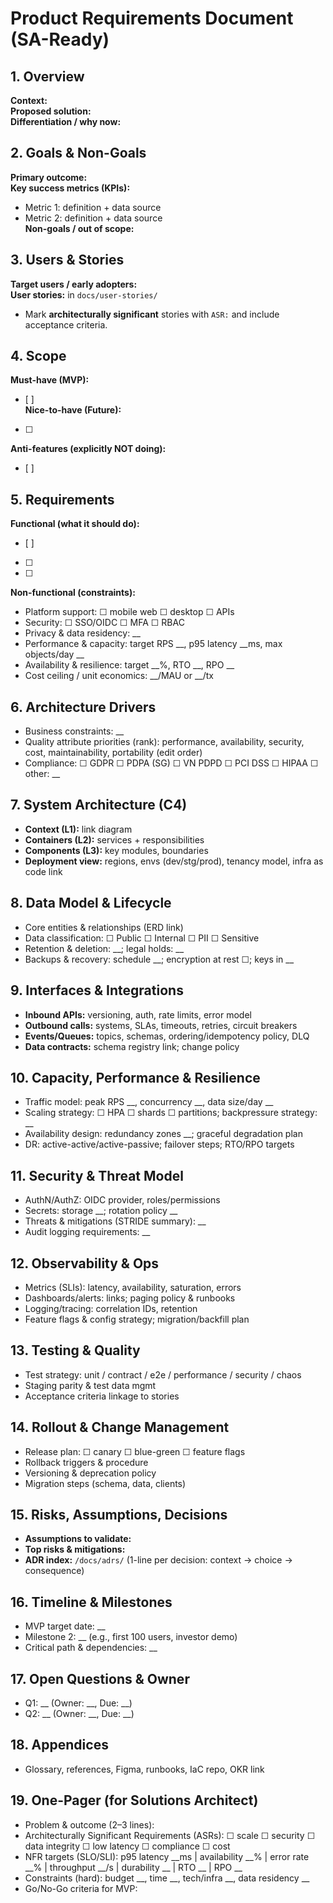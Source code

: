 # Product Requirements Document (SA-Ready)

## 1. Overview
**Context:**  
**Proposed solution:**  
**Differentiation / why now:**

## 2. Goals & Non-Goals
**Primary outcome:**  
**Key success metrics (KPIs):**  
- Metric 1: definition + data source
- Metric 2: definition + data source  
**Non-goals / out of scope:**

## 3. Users & Stories
**Target users / early adopters:**  
**User stories:** in `docs/user-stories/`  
- Mark **architecturally significant** stories with `ASR:` and include acceptance criteria.

## 4. Scope
**Must-have (MVP):**  
- [ ]  
**Nice-to-have (Future):**  
- [ ]  
**Anti-features (explicitly NOT doing):**  
- [ ]

## 5. Requirements
**Functional (what it should do):**  
- [ ]  
- [ ]  
- [ ]  

**Non-functional (constraints):**  
- Platform support: ☐ mobile web ☐ desktop ☐ APIs  
- Security: ☐ SSO/OIDC ☐ MFA ☐ RBAC  
- Privacy & data residency: __  
- Performance & capacity: target RPS __, p95 latency __ms, max objects/day __  
- Availability & resilience: target __%, RTO __, RPO __  
- Cost ceiling / unit economics: __/MAU or __/tx

## 6. Architecture Drivers
- Business constraints: __
- Quality attribute priorities (rank): performance, availability, security, cost, maintainability, portability (edit order)
- Compliance: ☐ GDPR ☐ PDPA (SG) ☐ VN PDPD ☐ PCI DSS ☐ HIPAA ☐ other: __

## 7. System Architecture (C4)
- **Context (L1):** link diagram
- **Containers (L2):** services + responsibilities
- **Components (L3):** key modules, boundaries
- **Deployment view:** regions, envs (dev/stg/prod), tenancy model, infra as code link

## 8. Data Model & Lifecycle
- Core entities & relationships (ERD link)
- Data classification: ☐ Public ☐ Internal ☐ PII ☐ Sensitive
- Retention & deletion: __; legal holds: __
- Backups & recovery: schedule __; encryption at rest ☐; keys in __

## 9. Interfaces & Integrations
- **Inbound APIs:** versioning, auth, rate limits, error model
- **Outbound calls:** systems, SLAs, timeouts, retries, circuit breakers
- **Events/Queues:** topics, schemas, ordering/idempotency policy, DLQ
- **Data contracts:** schema registry link; change policy

## 10. Capacity, Performance & Resilience
- Traffic model: peak RPS __, concurrency __, data size/day __
- Scaling strategy: ☐ HPA ☐ shards ☐ partitions; backpressure strategy: __
- Availability design: redundancy zones __; graceful degradation plan
- DR: active-active/active-passive; failover steps; RTO/RPO targets

## 11. Security & Threat Model
- AuthN/AuthZ: OIDC provider, roles/permissions
- Secrets: storage __; rotation policy __
- Threats & mitigations (STRIDE summary): __
- Audit logging requirements: __

## 12. Observability & Ops
- Metrics (SLIs): latency, availability, saturation, errors
- Dashboards/alerts: links; paging policy & runbooks
- Logging/tracing: correlation IDs, retention
- Feature flags & config strategy; migration/backfill plan

## 13. Testing & Quality
- Test strategy: unit / contract / e2e / performance / security / chaos
- Staging parity & test data mgmt
- Acceptance criteria linkage to stories

## 14. Rollout & Change Management
- Release plan: ☐ canary ☐ blue-green ☐ feature flags
- Rollback triggers & procedure
- Versioning & deprecation policy
- Migration steps (schema, data, clients)

## 15. Risks, Assumptions, Decisions
- **Assumptions to validate:**  
- **Top risks & mitigations:**  
- **ADR index:** `/docs/adrs/` (1-line per decision: context → choice → consequence)

## 16. Timeline & Milestones
- MVP target date: __
- Milestone 2: __ (e.g., first 100 users, investor demo)
- Critical path & dependencies: __

## 17. Open Questions & Owner
- Q1: __ (Owner: __, Due: __)
- Q2: __ (Owner: __, Due: __)

## 18. Appendices
- Glossary, references, Figma, runbooks, IaC repo, OKR link


## 19. One-Pager (for Solutions Architect)
- Problem & outcome (2–3 lines):
- Architecturally Significant Requirements (ASRs): ☐ scale ☐ security ☐ data integrity ☐ low latency ☐ compliance ☐ cost
- NFR targets (SLO/SLI): p95 latency __ms | availability __% | error rate __% | throughput __/s | durability __ | RTO __ | RPO __
- Constraints (hard): budget __, time __, tech/infra __, data residency __
- Go/No-Go criteria for MVP:
